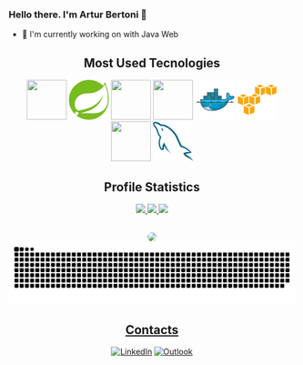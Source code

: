  <!--START_SECTION:waka-->
<!--END_SECTION:waka-->
### Hello there. I'm Artur Bertoni 👋


- 🔭 I'm currently working on with Java Web

<h2 align="center"> 
  Most Used Tecnologies 
</h2>

<div align="center" style="display: inline_block">
  <img src="https://cdn.jsdelivr.net/gh/devicons/devicon/icons/java/java-original.svg" width="70" height="70"/>
  <img src="https://github.com/devicons/devicon/blob/v2.15.1/icons/spring/spring-original.svg" width="70" height="70"/>
  <img src="https://cdn.jsdelivr.net/gh/devicons/devicon/icons/git/git-original.svg" width="70" height="70"/>
  <img src="https://cdn.jsdelivr.net/gh/devicons/devicon/icons/postgresql/postgresql-original.svg" width="70" height="70"/>
  <img src="https://github.com/devicons/devicon/blob/v2.15.1/icons/docker/docker-original.svg" width="70" height="70"/>
  <img src="https://github.com/devicons/devicon/blob/v2.15.1/icons/amazonwebservices/amazonwebservices-original.svg" width="70" height="70"/>
  <img src="https://cdn.jsdelivr.net/gh/devicons/devicon/icons/jenkins/jenkins-original.svg" width="70" height="70"/>
  <img src="https://github.com/devicons/devicon/blob/v2.15.1/icons/mysql/mysql-original.svg" width="70" height="70"/>
</div>

<h2 align="center"> 
  Profile Statistics 
</h2>

<div align="center">
  <a href="https://github.com/Artur-Bertoni">
  <img height="180em" src="https://github-readme-stats.vercel.app/api?username=Artur-Bertoni&show_icons=true&theme=dark&include_all_commits=true&count_private=true"/>
  <img height="180em" src="https://github-readme-stats.vercel.app/api/top-langs/?username=Artur-Bertoni&layout=compact&langs_count=15&theme=dark"/>
  <img height="180em" src="https://github-readme-stats.vercel.app/api/wakatime?username=ArturBertoni"/>
</div>

##

<div align="center">
  <img align="center" height="150" style="border-radius:50px;" src="https://repository-images.githubusercontent.com/462900780/0a10af70-6cbf-46df-9071-0ff586a3b1d6">
</div>


<picture>
  <source media="(prefers-color-scheme: dark)" srcset="https://raw.githubusercontent.com/Artur-Bertoni/Artur-Bertoni/output/github-contribution-grid-snake-dark.svg">
  <source media="(prefers-color-scheme: light)" srcset="https://raw.githubusercontent.com/Artur-Bertoni/Artur-Bertoni/output/github-contribution-grid-snake.svg">
  <img alt="github contribution grid snake animation" src="https://raw.githubusercontent.com/Artur-Bertoni/Artur-Bertoni/output/github-contribution-grid-snake.svg">
</picture>

<h2 align="center"> 
  Contacts 
</h2>

<div align="center">
  
  [![LinkedIn](https://img.shields.io/badge/LinkedIn-0077B5?style=for-the-badge&logo=linkedin&logoColor=white)](https://www.linkedin.com/in/artur-bertoni-dos-santos/)
  [![Outlook](https://img.shields.io/badge/Microsoft_Outlook-0078D4?style=for-the-badge&logo=microsoft-outlook&logoColor=white)](mailto:artur_b_santos@hotmail.com)
</div>
